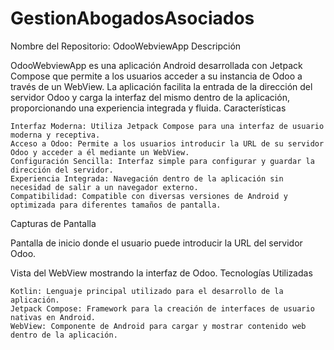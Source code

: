 # GestionAbogadosAsociados
Nombre del Repositorio: OdooWebviewApp
Descripción

OdooWebviewApp es una aplicación Android desarrollada con Jetpack Compose que permite a los usuarios acceder a su instancia de Odoo a través de un WebView. La aplicación facilita la entrada de la dirección del servidor Odoo y carga la interfaz del mismo dentro de la aplicación, proporcionando una experiencia integrada y fluida.
Características

    Interfaz Moderna: Utiliza Jetpack Compose para una interfaz de usuario moderna y receptiva.
    Acceso a Odoo: Permite a los usuarios introducir la URL de su servidor Odoo y acceder a él mediante un WebView.
    Configuración Sencilla: Interfaz simple para configurar y guardar la dirección del servidor.
    Experiencia Integrada: Navegación dentro de la aplicación sin necesidad de salir a un navegador externo.
    Compatibilidad: Compatible con diversas versiones de Android y optimizada para diferentes tamaños de pantalla.

Capturas de Pantalla


Pantalla de inicio donde el usuario puede introducir la URL del servidor Odoo.


Vista del WebView mostrando la interfaz de Odoo.
Tecnologías Utilizadas

    Kotlin: Lenguaje principal utilizado para el desarrollo de la aplicación.
    Jetpack Compose: Framework para la creación de interfaces de usuario nativas en Android.
    WebView: Componente de Android para cargar y mostrar contenido web dentro de la aplicación.
